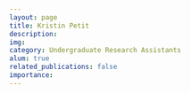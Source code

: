 ```yaml
---
layout: page
title: Kristin Petit
description:
img:
category: Undergraduate Research Assistants
alum: true
related_publications: false
importance:
---
```

